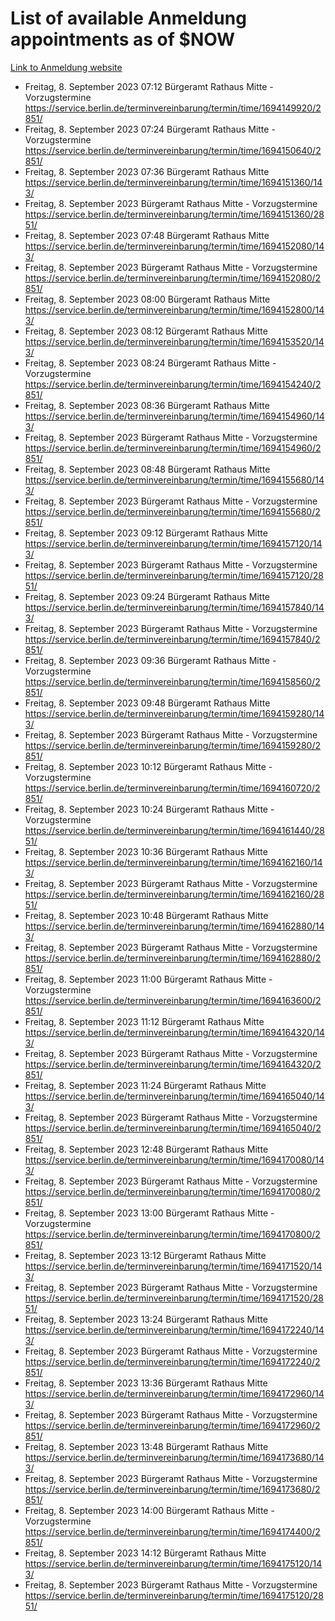 # List of available Anmeldung appointments as of $NOW
[Link to Anmeldung website](https://service.berlin.de/terminvereinbarung/termin/tag.php?termin=1&anliegen[]=120686&dienstleisterlist=122210,122217,327316,122219,327312,122227,327314,122231,327346,122243,327348,122254,122252,329742,122260,329745,122262,329748,122271,327278,122273,327274,122277,327276,330436,122280,327294,122282,327290,122284,327292,122291,327270,122285,327266,122286,327264,122296,327268,150230,329760,122297,327286,122294,327284,122312,329763,122314,329775,122304,327330,122311,327334,122309,327332,317869,122281,327352,122279,329772,122283,122276,327324,122274,327326,122267,329766,122246,327318,122251,327320,122257,327322,122208,327298,122226,327300&herkunft=http%3A%2F%2Fservice.berlin.de%2Fdienstleistung%2F120686%2F)
- Freitag, 8. September 2023 07:12 Bürgeramt Rathaus Mitte - Vorzugstermine https://service.berlin.de/terminvereinbarung/termin/time/1694149920/2851/
- Freitag, 8. September 2023 07:24 Bürgeramt Rathaus Mitte - Vorzugstermine https://service.berlin.de/terminvereinbarung/termin/time/1694150640/2851/
- Freitag, 8. September 2023 07:36 Bürgeramt Rathaus Mitte https://service.berlin.de/terminvereinbarung/termin/time/1694151360/143/
- Freitag, 8. September 2023  Bürgeramt Rathaus Mitte - Vorzugstermine https://service.berlin.de/terminvereinbarung/termin/time/1694151360/2851/
- Freitag, 8. September 2023 07:48 Bürgeramt Rathaus Mitte https://service.berlin.de/terminvereinbarung/termin/time/1694152080/143/
- Freitag, 8. September 2023  Bürgeramt Rathaus Mitte - Vorzugstermine https://service.berlin.de/terminvereinbarung/termin/time/1694152080/2851/
- Freitag, 8. September 2023 08:00 Bürgeramt Rathaus Mitte https://service.berlin.de/terminvereinbarung/termin/time/1694152800/143/
- Freitag, 8. September 2023 08:12 Bürgeramt Rathaus Mitte https://service.berlin.de/terminvereinbarung/termin/time/1694153520/143/
- Freitag, 8. September 2023 08:24 Bürgeramt Rathaus Mitte - Vorzugstermine https://service.berlin.de/terminvereinbarung/termin/time/1694154240/2851/
- Freitag, 8. September 2023 08:36 Bürgeramt Rathaus Mitte https://service.berlin.de/terminvereinbarung/termin/time/1694154960/143/
- Freitag, 8. September 2023  Bürgeramt Rathaus Mitte - Vorzugstermine https://service.berlin.de/terminvereinbarung/termin/time/1694154960/2851/
- Freitag, 8. September 2023 08:48 Bürgeramt Rathaus Mitte https://service.berlin.de/terminvereinbarung/termin/time/1694155680/143/
- Freitag, 8. September 2023  Bürgeramt Rathaus Mitte - Vorzugstermine https://service.berlin.de/terminvereinbarung/termin/time/1694155680/2851/
- Freitag, 8. September 2023 09:12 Bürgeramt Rathaus Mitte https://service.berlin.de/terminvereinbarung/termin/time/1694157120/143/
- Freitag, 8. September 2023  Bürgeramt Rathaus Mitte - Vorzugstermine https://service.berlin.de/terminvereinbarung/termin/time/1694157120/2851/
- Freitag, 8. September 2023 09:24 Bürgeramt Rathaus Mitte https://service.berlin.de/terminvereinbarung/termin/time/1694157840/143/
- Freitag, 8. September 2023  Bürgeramt Rathaus Mitte - Vorzugstermine https://service.berlin.de/terminvereinbarung/termin/time/1694157840/2851/
- Freitag, 8. September 2023 09:36 Bürgeramt Rathaus Mitte - Vorzugstermine https://service.berlin.de/terminvereinbarung/termin/time/1694158560/2851/
- Freitag, 8. September 2023 09:48 Bürgeramt Rathaus Mitte https://service.berlin.de/terminvereinbarung/termin/time/1694159280/143/
- Freitag, 8. September 2023  Bürgeramt Rathaus Mitte - Vorzugstermine https://service.berlin.de/terminvereinbarung/termin/time/1694159280/2851/
- Freitag, 8. September 2023 10:12 Bürgeramt Rathaus Mitte - Vorzugstermine https://service.berlin.de/terminvereinbarung/termin/time/1694160720/2851/
- Freitag, 8. September 2023 10:24 Bürgeramt Rathaus Mitte - Vorzugstermine https://service.berlin.de/terminvereinbarung/termin/time/1694161440/2851/
- Freitag, 8. September 2023 10:36 Bürgeramt Rathaus Mitte https://service.berlin.de/terminvereinbarung/termin/time/1694162160/143/
- Freitag, 8. September 2023  Bürgeramt Rathaus Mitte - Vorzugstermine https://service.berlin.de/terminvereinbarung/termin/time/1694162160/2851/
- Freitag, 8. September 2023 10:48 Bürgeramt Rathaus Mitte https://service.berlin.de/terminvereinbarung/termin/time/1694162880/143/
- Freitag, 8. September 2023  Bürgeramt Rathaus Mitte - Vorzugstermine https://service.berlin.de/terminvereinbarung/termin/time/1694162880/2851/
- Freitag, 8. September 2023 11:00 Bürgeramt Rathaus Mitte - Vorzugstermine https://service.berlin.de/terminvereinbarung/termin/time/1694163600/2851/
- Freitag, 8. September 2023 11:12 Bürgeramt Rathaus Mitte https://service.berlin.de/terminvereinbarung/termin/time/1694164320/143/
- Freitag, 8. September 2023  Bürgeramt Rathaus Mitte - Vorzugstermine https://service.berlin.de/terminvereinbarung/termin/time/1694164320/2851/
- Freitag, 8. September 2023 11:24 Bürgeramt Rathaus Mitte https://service.berlin.de/terminvereinbarung/termin/time/1694165040/143/
- Freitag, 8. September 2023  Bürgeramt Rathaus Mitte - Vorzugstermine https://service.berlin.de/terminvereinbarung/termin/time/1694165040/2851/
- Freitag, 8. September 2023 12:48 Bürgeramt Rathaus Mitte https://service.berlin.de/terminvereinbarung/termin/time/1694170080/143/
- Freitag, 8. September 2023  Bürgeramt Rathaus Mitte - Vorzugstermine https://service.berlin.de/terminvereinbarung/termin/time/1694170080/2851/
- Freitag, 8. September 2023 13:00 Bürgeramt Rathaus Mitte - Vorzugstermine https://service.berlin.de/terminvereinbarung/termin/time/1694170800/2851/
- Freitag, 8. September 2023 13:12 Bürgeramt Rathaus Mitte https://service.berlin.de/terminvereinbarung/termin/time/1694171520/143/
- Freitag, 8. September 2023  Bürgeramt Rathaus Mitte - Vorzugstermine https://service.berlin.de/terminvereinbarung/termin/time/1694171520/2851/
- Freitag, 8. September 2023 13:24 Bürgeramt Rathaus Mitte https://service.berlin.de/terminvereinbarung/termin/time/1694172240/143/
- Freitag, 8. September 2023  Bürgeramt Rathaus Mitte - Vorzugstermine https://service.berlin.de/terminvereinbarung/termin/time/1694172240/2851/
- Freitag, 8. September 2023 13:36 Bürgeramt Rathaus Mitte https://service.berlin.de/terminvereinbarung/termin/time/1694172960/143/
- Freitag, 8. September 2023  Bürgeramt Rathaus Mitte - Vorzugstermine https://service.berlin.de/terminvereinbarung/termin/time/1694172960/2851/
- Freitag, 8. September 2023 13:48 Bürgeramt Rathaus Mitte https://service.berlin.de/terminvereinbarung/termin/time/1694173680/143/
- Freitag, 8. September 2023  Bürgeramt Rathaus Mitte - Vorzugstermine https://service.berlin.de/terminvereinbarung/termin/time/1694173680/2851/
- Freitag, 8. September 2023 14:00 Bürgeramt Rathaus Mitte - Vorzugstermine https://service.berlin.de/terminvereinbarung/termin/time/1694174400/2851/
- Freitag, 8. September 2023 14:12 Bürgeramt Rathaus Mitte https://service.berlin.de/terminvereinbarung/termin/time/1694175120/143/
- Freitag, 8. September 2023  Bürgeramt Rathaus Mitte - Vorzugstermine https://service.berlin.de/terminvereinbarung/termin/time/1694175120/2851/
